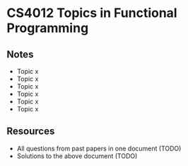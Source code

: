 
# CS4012 Topics in Functional Programming

## Notes

* Topic x
* Topic x
* Topic x
* Topic x
* Topic x
* Topic x

## Resources
* All questions from past papers in one document (TODO)
* Solutions to the above document (TODO)
